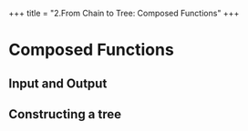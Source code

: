 +++
title = "2.From Chain to Tree: Composed Functions"
+++

# Composed Functions

## Input and Output

## Constructing a tree
